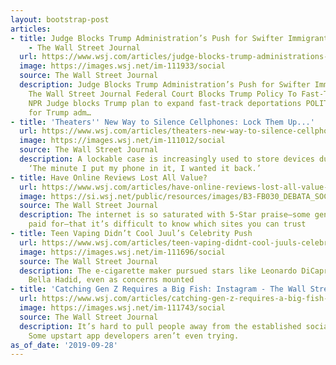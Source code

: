 ```yaml
---
layout: bootstrap-post
articles:
- title: Judge Blocks Trump Administration’s Push for Swifter Immigrant Deportations
    - The Wall Street Journal
  url: https://www.wsj.com/articles/judge-blocks-trump-administrations-plan-to-expand-sped-up-immigrant-deportations-11569692806
  image: https://images.wsj.net/im-111933/social
  source: The Wall Street Journal
  description: Judge Blocks Trump Administration’s Push for Swifter Immigrant Deportations
    The Wall Street Journal Federal Court Blocks Trump Policy To Fast-Track Deportations
    NPR Judge blocks Trump plan to expand fast-track deportations POLITICO Legal setback
    for Trump adm…
- title: 'Theaters'' New Way to Silence Cellphones: Lock Them Up...'
  url: https://www.wsj.com/articles/theaters-new-way-to-silence-cellphones-lock-them-up-11569679200
  image: https://images.wsj.net/im-111012/social
  source: The Wall Street Journal
  description: A lockable case is increasingly used to store devices during shows;
    ‘The minute I put my phone in it, I wanted it back.’
- title: Have Online Reviews Lost All Value?
  url: https://www.wsj.com/articles/have-online-reviews-lost-all-value-11569606584
  image: https://si.wsj.net/public/resources/images/B3-FB030_DEBATA_SOC_20190923171158.jpg
  source: The Wall Street Journal
  description: The internet is so saturated with 5-Star praise—some genuine, much
    paid for—that it’s difficult to know which sites you can trust
- title: Teen Vaping Didn’t Cool Juul’s Celebrity Push
  url: https://www.wsj.com/articles/teen-vaping-didnt-cool-juuls-celebrity-push-11569643202
  image: https://images.wsj.net/im-111696/social
  source: The Wall Street Journal
  description: The e-cigarette maker pursued stars like Leonardo DiCaprio and model
    Bella Hadid, even as concerns mounted
- title: 'Catching Gen Z Requires a Big Fish: Instagram - The Wall Street Journal'
  url: https://www.wsj.com/articles/catching-gen-z-requires-a-big-fish-instagram-11569643201
  image: https://images.wsj.net/im-111743/social
  source: The Wall Street Journal
  description: It’s hard to pull people away from the established social-media platforms.
    Some upstart app developers aren’t even trying.
as_of_date: '2019-09-28'
---
```


